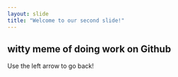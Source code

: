 ```yaml
---
layout: slide
title: "Welcome to our second slide!"
---
```

## witty meme of doing work on Github
Use the left arrow to go back!
